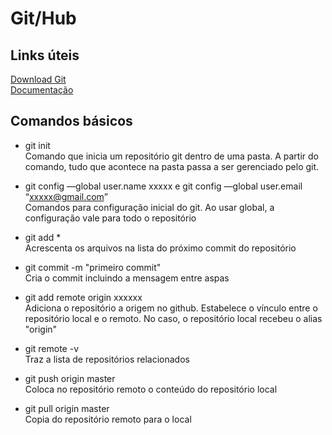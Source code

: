 # Git/Hub


## Links úteis

[Download Git](https://git-scm.com/downloads)   
[Documentação](https://git-scm.com/doc)

## Comandos básicos

- git init   
Comando que inicia um repositório git dentro de uma pasta. A partir do comando, tudo que acontece na pasta passa a ser gerenciado pelo git.

- git config —global user.name xxxxx e git config —global user.email “xxxxx@gmail.com”   
Comandos para configuração inicial do git. Ao usar global, a configuração vale para todo o repositório

- git add *   
Acrescenta os arquivos na lista do próximo commit do repositório

- git commit -m "primeiro commit"   
Cria o commit incluindo a mensagem entre aspas

- git add remote origin xxxxxx   
Adiciona o repositório a origem no github. Estabelece o vínculo entre o repositório local e o remoto. No caso, o repositório local recebeu o alias "origin"

- git remote -v   
Traz a lista de repositórios relacionados

- git push origin master   
Coloca no repositório remoto o conteúdo do repositório local

- git pull origin master   
Copia do repositório remoto para o local